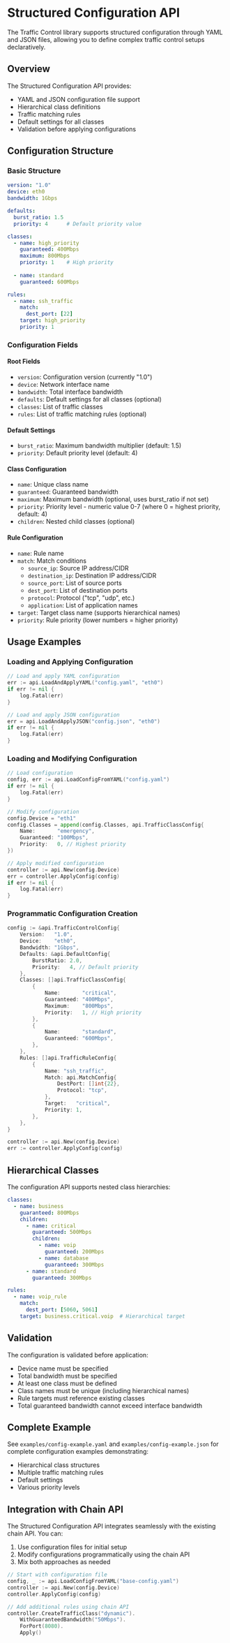 # Structured Configuration API

The Traffic Control library supports structured configuration through YAML and JSON files, allowing you to define complex traffic control setups declaratively.

## Overview

The Structured Configuration API provides:
- YAML and JSON configuration file support
- Hierarchical class definitions
- Traffic matching rules
- Default settings for all classes
- Validation before applying configurations

## Configuration Structure

### Basic Structure

```yaml
version: "1.0"
device: eth0
bandwidth: 1Gbps

defaults:
  burst_ratio: 1.5
  priority: 4      # Default priority value

classes:
  - name: high_priority
    guaranteed: 400Mbps
    maximum: 800Mbps
    priority: 1    # High priority
    
  - name: standard
    guaranteed: 600Mbps

rules:
  - name: ssh_traffic
    match:
      dest_port: [22]
    target: high_priority
    priority: 1
```

### Configuration Fields

#### Root Fields
- `version`: Configuration version (currently "1.0")
- `device`: Network interface name
- `bandwidth`: Total interface bandwidth
- `defaults`: Default settings for all classes (optional)
- `classes`: List of traffic classes
- `rules`: List of traffic matching rules (optional)

#### Default Settings
- `burst_ratio`: Maximum bandwidth multiplier (default: 1.5)
- `priority`: Default priority level (default: 4)

#### Class Configuration
- `name`: Unique class name
- `guaranteed`: Guaranteed bandwidth
- `maximum`: Maximum bandwidth (optional, uses burst_ratio if not set)
- `priority`: Priority level - numeric value 0-7 (where 0 = highest priority, default: 4)
- `children`: Nested child classes (optional)

#### Rule Configuration
- `name`: Rule name
- `match`: Match conditions
  - `source_ip`: Source IP address/CIDR
  - `destination_ip`: Destination IP address/CIDR
  - `source_port`: List of source ports
  - `dest_port`: List of destination ports
  - `protocol`: Protocol ("tcp", "udp", etc.)
  - `application`: List of application names
- `target`: Target class name (supports hierarchical names)
- `priority`: Rule priority (lower numbers = higher priority)

## Usage Examples

### Loading and Applying Configuration

```go
// Load and apply YAML configuration
err := api.LoadAndApplyYAML("config.yaml", "eth0")
if err != nil {
    log.Fatal(err)
}

// Load and apply JSON configuration
err = api.LoadAndApplyJSON("config.json", "eth0")
if err != nil {
    log.Fatal(err)
}
```

### Loading and Modifying Configuration

```go
// Load configuration
config, err := api.LoadConfigFromYAML("config.yaml")
if err != nil {
    log.Fatal(err)
}

// Modify configuration
config.Device = "eth1"
config.Classes = append(config.Classes, api.TrafficClassConfig{
    Name:       "emergency",
    Guaranteed: "100Mbps",
    Priority:   0, // Highest priority
})

// Apply modified configuration
controller := api.New(config.Device)
err = controller.ApplyConfig(config)
if err != nil {
    log.Fatal(err)
}
```

### Programmatic Configuration Creation

```go
config := &api.TrafficControlConfig{
    Version:   "1.0",
    Device:    "eth0",
    Bandwidth: "1Gbps",
    Defaults: &api.DefaultConfig{
        BurstRatio: 2.0,
        Priority:   4, // Default priority
    },
    Classes: []api.TrafficClassConfig{
        {
            Name:       "critical",
            Guaranteed: "400Mbps",
            Maximum:    "800Mbps",
            Priority:   1, // High priority
        },
        {
            Name:       "standard",
            Guaranteed: "600Mbps",
        },
    },
    Rules: []api.TrafficRuleConfig{
        {
            Name: "ssh_traffic",
            Match: api.MatchConfig{
                DestPort: []int{22},
                Protocol: "tcp",
            },
            Target:   "critical",
            Priority: 1,
        },
    },
}

controller := api.New(config.Device)
err := controller.ApplyConfig(config)
```

## Hierarchical Classes

The configuration API supports nested class hierarchies:

```yaml
classes:
  - name: business
    guaranteed: 800Mbps
    children:
      - name: critical
        guaranteed: 500Mbps
        children:
          - name: voip
            guaranteed: 200Mbps
          - name: database
            guaranteed: 300Mbps
      - name: standard
        guaranteed: 300Mbps

rules:
  - name: voip_rule
    match:
      dest_port: [5060, 5061]
    target: business.critical.voip  # Hierarchical target
```

## Validation

The configuration is validated before application:
- Device name must be specified
- Total bandwidth must be specified
- At least one class must be defined
- Class names must be unique (including hierarchical names)
- Rule targets must reference existing classes
- Total guaranteed bandwidth cannot exceed interface bandwidth

## Complete Example

See `examples/config-example.yaml` and `examples/config-example.json` for complete configuration examples demonstrating:
- Hierarchical class structures
- Multiple traffic matching rules
- Default settings
- Various priority levels

## Integration with Chain API

The Structured Configuration API integrates seamlessly with the existing chain API. You can:
1. Use configuration files for initial setup
2. Modify configurations programmatically using the chain API
3. Mix both approaches as needed

```go
// Start with configuration file
config, _ := api.LoadConfigFromYAML("base-config.yaml")
controller := api.New(config.Device)
controller.ApplyConfig(config)

// Add additional rules using chain API
controller.CreateTrafficClass("dynamic").
    WithGuaranteedBandwidth("50Mbps").
    ForPort(8080).
    Apply()
```